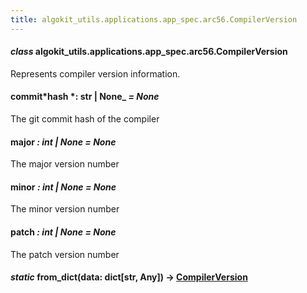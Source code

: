 ```yaml
---
title: algokit_utils.applications.app_spec.arc56.CompilerVersion
---
```


#### _class_ algokit_utils.applications.app_spec.arc56.CompilerVersion

Represents compiler version information.

#### commit*hash *: str | None\_ _= None_

The git commit hash of the compiler

#### major _: int | None_ _= None_

The major version number

#### minor _: int | None_ _= None_

The minor version number

#### patch _: int | None_ _= None_

The patch version number

#### _static_ from_dict(data: dict[str, Any]) → [CompilerVersion](#algokit_utils.applications.app_spec.arc56.CompilerVersion)
